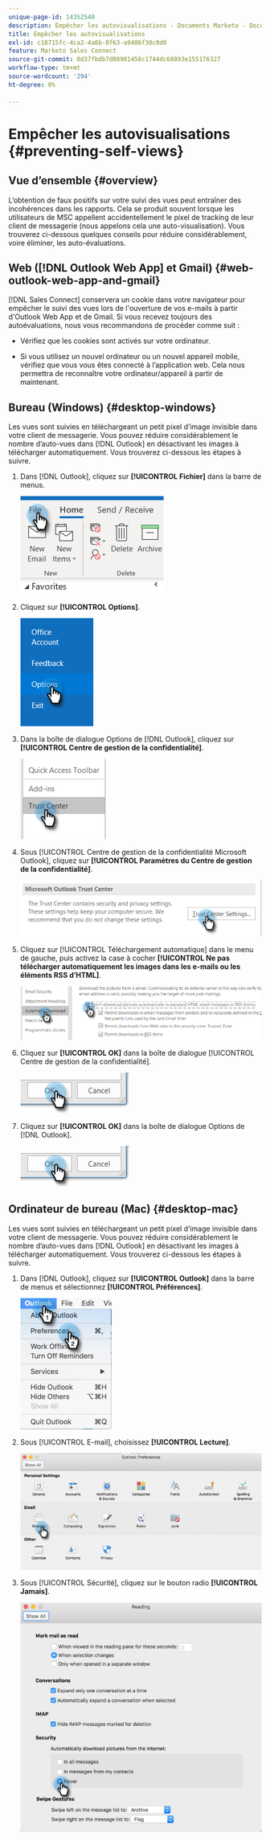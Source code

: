 ```yaml
---
unique-page-id: 14352540
description: Empêcher les autovisualisations - Documents Marketo - Documentation du produit
title: Empêcher les autovisualisations
exl-id: c18715fc-4ca2-4a6b-8f63-a9406f30c0d8
feature: Marketo Sales Connect
source-git-commit: 0d37fbdb7d08901458c1744dc68893e155176327
workflow-type: tm+mt
source-wordcount: '294'
ht-degree: 0%

---
```


# Empêcher les autovisualisations {#preventing-self-views}

## Vue d’ensemble {#overview}

L’obtention de faux positifs sur votre suivi des vues peut entraîner des incohérences dans les rapports. Cela se produit souvent lorsque les utilisateurs de MSC appellent accidentellement le pixel de tracking de leur client de messagerie (nous appelons cela une auto-visualisation). Vous trouverez ci-dessous quelques conseils pour réduire considérablement, voire éliminer, les auto-évaluations.

## Web ([!DNL Outlook Web App] et Gmail) {#web-outlook-web-app-and-gmail}

[!DNL Sales Connect] conservera un cookie dans votre navigateur pour empêcher le suivi des vues lors de l&#39;ouverture de vos e-mails à partir d&#39;Outlook Web App et de Gmail. Si vous recevez toujours des autoévaluations, nous vous recommandons de procéder comme suit :

* Vérifiez que les cookies sont activés sur votre ordinateur.

* Si vous utilisez un nouvel ordinateur ou un nouvel appareil mobile, vérifiez que vous vous êtes connecté à l’application web. Cela nous permettra de reconnaître votre ordinateur/appareil à partir de maintenant.

## Bureau (Windows) {#desktop-windows}

Les vues sont suivies en téléchargeant un petit pixel d’image invisible dans votre client de messagerie. Vous pouvez réduire considérablement le nombre d’auto-vues dans [!DNL Outlook] en désactivant les images à télécharger automatiquement. Vous trouverez ci-dessous les étapes à suivre.

1. Dans [!DNL Outlook], cliquez sur **[!UICONTROL Fichier]** dans la barre de menus.

   ![](assets/win-1.png)

1. Cliquez sur **[!UICONTROL Options]**.

   ![](assets/win-2.png)

1. Dans la boîte de dialogue Options de [!DNL Outlook], cliquez sur **[!UICONTROL Centre de gestion de la confidentialité]**.

   ![](assets/win-3.png)

1. Sous [!UICONTROL Centre de gestion de la confidentialité Microsoft Outlook], cliquez sur **[!UICONTROL Paramètres du Centre de gestion de la confidentialité]**.

   ![](assets/win-4.png)

1. Cliquez sur [!UICONTROL Téléchargement automatique] dans le menu de gauche, puis activez la case à cocher **[!UICONTROL Ne pas télécharger automatiquement les images dans les e-mails ou les éléments RSS d’HTML]**.

   ![](assets/win-5.png)

1. Cliquez sur **[!UICONTROL OK]** dans la boîte de dialogue [!UICONTROL Centre de gestion de la confidentialité].

   ![](assets/win-6.png)

1. Cliquez sur **[!UICONTROL OK]** dans la boîte de dialogue Options de [!DNL Outlook].

   ![](assets/win-6.png)

## Ordinateur de bureau (Mac) {#desktop-mac}

Les vues sont suivies en téléchargeant un petit pixel d’image invisible dans votre client de messagerie. Vous pouvez réduire considérablement le nombre d’auto-vues dans [!DNL Outlook] en désactivant les images à télécharger automatiquement. Vous trouverez ci-dessous les étapes à suivre.

1. Dans [!DNL Outlook], cliquez sur **[!UICONTROL Outlook]** dans la barre de menus et sélectionnez **[!UICONTROL Préférences]**.

   ![](assets/mac-1.png)

1. Sous [!UICONTROL E-mail], choisissez **[!UICONTROL Lecture]**.

   ![](assets/mac-2.png)

1. Sous [!UICONTROL Sécurité], cliquez sur le bouton radio **[!UICONTROL Jamais]**.

   ![](assets/mac-3.png)
